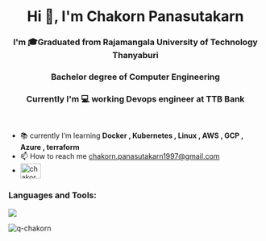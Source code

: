 <h1 align="center">Hi 👋, I'm Chakorn Panasutakarn</h1>
<h3 align="center">I'm 🎓Graduated from Rajamangala University of Technology Thanyaburi</h3>
<h3 align="center">Bachelor degree of Computer Engineering</h3>
<h3 align="center">Currently I'm 💻 working Devops engineer at TTB Bank </h3><br>

- 📚 currently I’m learning **Docker , Kubernetes , Linux , AWS , GCP , Azure , terraform**
- 📫 How to reach me chakorn.panasutakarn1997@gmail.com
- <img align="center" src="https://raw.githubusercontent.com/rahuldkjain/github-profile-readme-generator/master/src/images/icons/Social/linked-in-alt.svg" alt="chakorn-panasutakarn-808bb823a/" height="30" width="40" />

<h3 align="left">Languages and Tools:</h3>
<p align="left">
  <a href="https://skillicons.dev">
    <img src="https://skillicons.dev/icons?i=git,github,gitlab,kubernetes,docker,aws,gcp,azure,linux,bash,vim,vscode,html,css,php,bootstrap,nginx,mongodb,mysql,postgres,redis,jenkins,terraform,ansible,openshift " />
  </a>



<p><img align="center" src="https://github-readme-stats.vercel.app/api/top-langs?username=q-chakorn&show_icons=true&locale=en&layout=compact" alt="q-chakorn" /></p>
